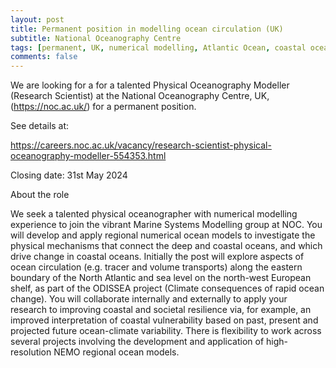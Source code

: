 ```yaml
---
layout: post
title: Permanent position in modelling ocean circulation (UK)
subtitle: National Oceanography Centre
tags: [permanent, UK, numerical modelling, Atlantic Ocean, coastal ocean]
comments: false
---
```

We are looking for a for a talented Physical Oceanography Modeller (Research Scientist) at the National Oceanography Centre, UK, (https://noc.ac.uk/) for a permanent position.

See details at:

https://careers.noc.ac.uk/vacancy/research-scientist-physical-oceanography-modeller-554353.html

Closing date: 31st May 2024

About the role

We seek a talented physical oceanographer with numerical modelling experience to join the vibrant Marine Systems Modelling group at NOC. You will develop and apply regional numerical ocean models to investigate the physical mechanisms that connect the deep and coastal oceans, and which drive change in coastal oceans. Initially the post will explore aspects of ocean circulation (e.g. tracer and volume transports) along the eastern boundary of the North Atlantic and sea level on the north-west European shelf, as part of the ODISSEA project (Climate consequences of rapid ocean change). You will collaborate internally and externally to apply your research to improving coastal and societal resilience via, for example, an improved interpretation of coastal vulnerability based on past, present and projected future ocean-climate variability. There is flexibility to work across several projects involving the development and application of high-resolution NEMO regional ocean models.
